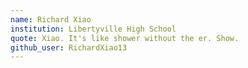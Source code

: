 ```yaml
---
name: Richard Xiao
institution: Libertyville High School
quote: Xiao. It's like shower without the er. Show.
github_user: RichardXiao13
---
```

